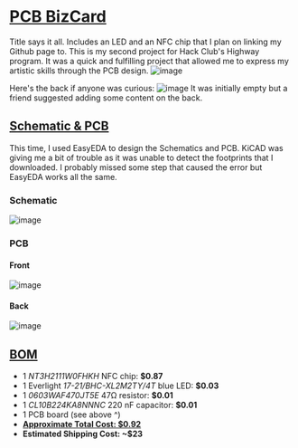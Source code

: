 # <ins> **PCB BizCard** </ins>
Title says it all. Includes an LED and an NFC chip that I plan on linking my Github page to. This is my second project for Hack Club's Highway program. It was a quick and fulfilling project that allowed me to express my artistic skills through the PCB design.
![image](https://github.com/user-attachments/assets/cc381888-e3a9-4b0d-9d68-31d7b718b439)

Here's the back if anyone was curious:
![image](https://github.com/user-attachments/assets/de5802b4-055f-4bd6-99d9-0880adb7fe7e)
It was initially empty but a friend suggested adding some content on the back.


## <ins> **Schematic & PCB** </ins>
This time, I used EasyEDA to design the Schematics and PCB. KiCAD was giving me a bit of trouble as it was unable to detect the footprints that I downloaded. I probably missed some step that caused the error but EasyEDA works all the same.

###  Schematic 
![image](https://github.com/user-attachments/assets/955199af-117f-446b-bccc-508ceadc8080)

### PCB

#### Front
![image](https://github.com/user-attachments/assets/75a8f495-370a-4c30-b3a0-62657c031cb3)

#### Back
![image](https://github.com/user-attachments/assets/9d764657-a48b-4cba-a757-28051e141cad)


## <ins>**BOM**</ins>
- 1 _NT3H2111W0FHKH_ NFC chip: **$0.87**
- 1 Everlight _17-21/BHC-XL2M2TY/4T_ blue LED: **$0.03**
- 1 _0603WAF470JT5E_ 47Ω resistor: **$0.01**
- 1 _CL10B224KA8NNNC_ 220 nF capacitor: **$0.01**
- 1 PCB board (see above ^)
- **<ins> Approximate Total Cost: $0.92**
- **Estimated Shipping Cost: ~$23**
